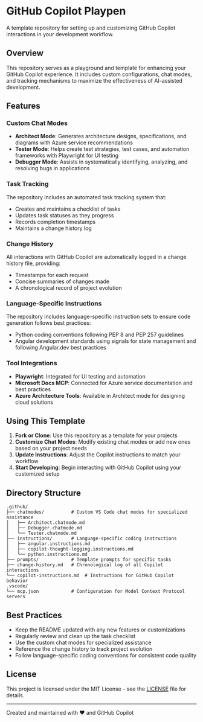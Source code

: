 # GitHub Copilot Playpen

A template repository for setting up and customizing GitHub Copilot interactions in your development workflow.

## Overview

This repository serves as a playground and template for enhancing your GitHub Copilot experience. It includes custom configurations, chat modes, and tracking mechanisms to maximize the effectiveness of AI-assisted development.

## Features

### Custom Chat Modes

- **Architect Mode**: Generates architecture designs, specifications, and diagrams with Azure service recommendations
- **Tester Mode**: Helps create test strategies, test cases, and automation frameworks with Playwright for UI testing
- **Debugger Mode**: Assists in systematically identifying, analyzing, and resolving bugs in applications

### Task Tracking

The repository includes an automated task tracking system that:
- Creates and maintains a checklist of tasks
- Updates task statuses as they progress
- Records completion timestamps
- Maintains a change history log

### Change History

All interactions with GitHub Copilot are automatically logged in a change history file, providing:
- Timestamps for each request
- Concise summaries of changes made
- A chronological record of project evolution

### Language-Specific Instructions

The repository includes language-specific instruction sets to ensure code generation follows best practices:
- Python coding conventions following PEP 8 and PEP 257 guidelines
- Angular development standards using signals for state management and following Angular.dev best practices

### Tool Integrations

- **Playwright**: Integrated for UI testing and automation
- **Microsoft Docs MCP**: Connected for Azure service documentation and best practices
- **Azure Architecture Tools**: Available in Architect mode for designing cloud solutions

## Using This Template

1. **Fork or Clone**: Use this repository as a template for your projects
2. **Customize Chat Modes**: Modify existing chat modes or add new ones based on your project needs
3. **Update Instructions**: Adjust the Copilot instructions to match your workflow
4. **Start Developing**: Begin interacting with GitHub Copilot using your customized setup

## Directory Structure

```
.github/
├── chatmodes/          # Custom VS Code chat modes for specialized assistance
│   ├── Architect.chatmode.md
│   ├── Debugger.chatmode.md
│   └── Tester.chatmode.md
├── instructions/       # Language-specific coding instructions
│   ├── angular.instructions.md
│   ├── copilot-thought-logging.instructions.md
│   └── python.instructions.md
├── prompts/            # Template prompts for specific tasks
├── change-history.md   # Chronological log of all Copilot interactions
└── copilot-instructions.md  # Instructions for GitHub Copilot behavior
.vscode/
└── mcp.json            # Configuration for Model Context Protocol servers
```

## Best Practices

- Keep the README updated with any new features or customizations
- Regularly review and clean up the task checklist
- Use the custom chat modes for specialized assistance
- Reference the change history to track project evolution
- Follow language-specific coding conventions for consistent code quality

## License

This project is licensed under the MIT License - see the [LICENSE](LICENSE) file for details.

---

Created and maintained with ❤️ and GitHub Copilot
